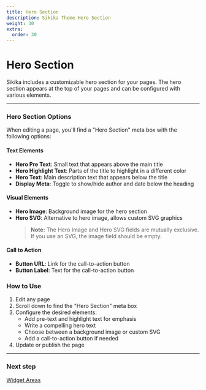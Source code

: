 ```yaml
---
title: Hero Section
description: Sikika Theme Hero Section
weight: 30
extra:
  order: 30
---
```


# Hero Section

Sikika includes a customizable hero section for your pages. The hero section appears at the top of your pages and can be configured with various elements.

---

### Hero Section Options

When editing a page, you'll find a "Hero Section" meta box with the following options:

#### Text Elements

- **Hero Pre Text**: Small text that appears above the main title
- **Hero Highlight Text**: Parts of the title to highlight in a different color
- **Hero Text**: Main description text that appears below the title
- **Display Meta**: Toggle to show/hide author and date below the heading

#### Visual Elements

- **Hero Image**: Background image for the hero section
- **Hero SVG**: Alternative to hero image, allows custom SVG graphics
  > **Note:** The Hero Image and Hero SVG fields are mutually exclusive. If you use an SVG, the image field should be empty.

#### Call to Action

- **Button URL**: Link for the call-to-action button
- **Button Label**: Text for the call-to-action button

### How to Use

1. Edit any page
2. Scroll down to find the "Hero Section" meta box
3. Configure the desired elements:
   - Add pre-text and highlight text for emphasis
   - Write a compelling hero text
   - Choose between a background image or custom SVG
   - Add a call-to-action button if needed
4. Update or publish the page

---

### Next step

[Widget Areas](/docs/sikika/widget-areas/)
